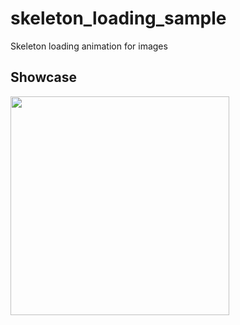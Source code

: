 # skeleton_loading_sample

Skeleton loading animation for images

## Showcase

<img src="demo_video.gif" width="350"></a>


